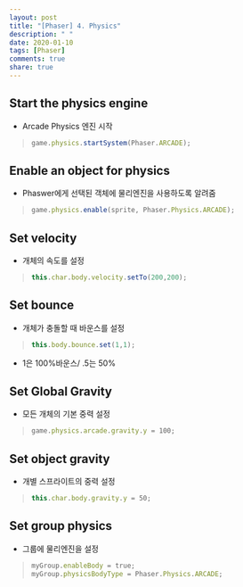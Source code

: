 ```yaml
---
layout: post
title: "[Phaser] 4. Physics"
description: " "
date: 2020-01-10
tags: [Phaser]
comments: true
share: true
---
```


## Start the physics engine

- Arcade     Physics 엔진 시작

> ```Javascript
> game.physics.startSystem(Phaser.ARCADE);
> ```

 

## Enable an object for physics

- Phaswer에게 선택된 객체에 물리엔진을 사용하도록 알려줌

> ```Javascript
> game.physics.enable(sprite, Phaser.Physics.ARCADE);
> ```

 

## Set velocity

- 개체의 속도를 설정

> ```Javascript
> this.char.body.velocity.setTo(200,200);
> ```

 

## Set bounce

- 개체가 충돌할 때 바운스를 설정

> ```Javascript
> this.body.bounce.set(1,1);
> ```

- 1은 100%바운스/ .5는 50%

 

## Set Global Gravity

- 모든 개체의 기본 중력 설정

> ```Javascript
> game.physics.arcade.gravity.y = 100;
> ```

 

## Set object gravity

- 개별 스프라이트의 중력 설정

> ```Javascript
> this.char.body.gravity.y = 50;
> ```

 

## Set group physics

- 그룹에 물리엔진을 설정

> ```Javascript
> myGroup.enableBody = true;
> myGroup.physicsBodyType = Phaser.Physics.ARCADE;
> ```